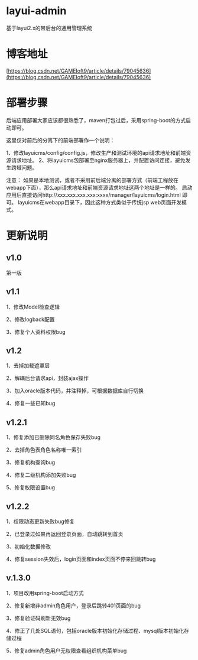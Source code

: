 # layui-admin
基于layui2.x的带后台的通用管理系统

# 博客地址
[https://blog.csdn.net/GAMEloft9/article/details/79045636](https://blog.csdn.net/GAMEloft9/article/details/79045636)

# 部署步骤
后端应用部署大家应该都很熟悉了，maven打包过后，采用spring-boot的方式启动即可。

这里仅对前后的分离下的前端部署作一个说明：

1、修改layuicms/config/config.js，修改生产和测试环境的api请求地址和前端资源请求地址。
2、将layuicms包部署至nginx服务器上，并配置访问连接，避免发生跨域问题。

注意：
如果是本地测试，或者不采用前后端分离的部署方式（前端工程放在webapp下面），那么api请求地址和前端资源请求地址这两个地址是一样的。
启动应用后直接访问http://xxx.xxx.xxx.xxx:xxxx/manager/layuicms/login.html 即可。
layuicms在webapp目录下，因此这种方式类似于传统jsp web页面开发模式。

# 更新说明 #

## v1.0  ##

第一版


## v1.1 ##
1、修改Model检查逻辑

2、修改logback配置 

3、修复个人资料权限bug

## v1.2 ##
1、去掉加载遮罩层

2、解耦后台请求api，封装ajax操作

3、加入oracle版本代码，并注释掉，可根据数据库自行切换

4、修复一些已知bug

## v1.2.1 ##
1、修复添加已删除同名角色保存失败bug

2、去掉角色表角色名称唯一索引

3、修复机构查询bug

4、修复二级机构添加失败bug

5、修复权限设置bug

## v1.2.2 ##
1、权限动态更新失败bug修复

2、已登录过如果再返回登录页面，自动跳转到首页

3、初始化数据修改

4、修复session失效后，login页面和index页面不停来回跳转bug

## v.1.3.0
1、项目改用spring-boot启动方式

2、修复新增非admin角色用户，登录后跳转401页面的bug

3、修复验证码刷新无效bug

4、修正了几处SQL语句，包括oracle版本初始化存储过程、mysql版本初始化存储过程

5、修复admin角色用户无权限查看组织机构菜单bug